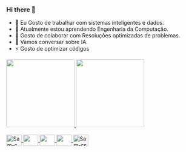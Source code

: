 ### Hi there 👋

- 🔭 Eu Gosto de trabalhar com sistemas inteligentes e dados.
- 🌱 Atualmente estou aprendendo Engenharia da Computação.
- 👯 Gosto de colaborar com Resoluções optimizadas de problemas.
- 💬 Vamos conversar sobre IA.
- ⚡ Gosto de optimizar códigos 

<div>
  <a href="https://github.com/rafaballerini">
    <img height="180em" src="https://github-readme-stats.vercel.app/api?username=SamuelMatos78&show_icons=true&theme=vision-friendly-dark&include_all_commits=true&count_private=true"/>
    <img height="180em" src="https://github-readme-stats.vercel.app/api/top-langs/?username=SamuelMatos78&layout=compact&langs_count=16&theme=vision-friendly-dark"/>
</div>
<div style = "display: inline_block"><br>
  <img align="center" alt="Sam-c" height="30" width="40" src="https://cdn.jsdelivr.net/gh/devicons/devicon@latest/icons/c/c-original.svg">
  <img align="center" alt-"Sam-CPS" height="30" width="40" src="https://cdn.jsdelivr.net/gh/devicons/devicon@latest/icons/cplusplus/cplusplus-original.svg">
  <img align="center" alt-"Sam-Java" height="30" width="40" src="https://cdn.jsdelivr.net/gh/devicons/devicon@latest/icons/java/java-original-wordmark.svg">
  <img align="center" alt-"Sam-py" height="30" width="40" src="https://cdn.jsdelivr.net/gh/devicons/devicon@latest/icons/python/python-original-wordmark.svg">
  <img align="center" alt="Sam-cs" height="30" width="40" src="https://cdn.jsdelivr.net/gh/devicons/devicon@latest/icons/csharp/csharp-original.svg">


</div>




